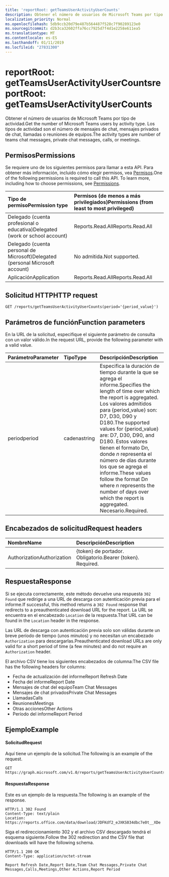```yaml
---
title: 'reportRoot: getTeamsUserActivityUserCounts'
description: Obtener el número de usuarios de Microsoft Teams por tipo de actividad. Los tipos de actividad son el número de mensajes de chat, mensajes privados de chat, llamadas o reuniones de equipos.
localization_priority: Normal
ms.openlocfilehash: 5db9ccb20d79e487b564487f528c7f90289123e0
ms.sourcegitcommit: d2b3ca32602ffa76cc7925d7f4d1e2258e611ea5
ms.translationtype: MT
ms.contentlocale: es-ES
ms.lasthandoff: 01/11/2019
ms.locfileid: "27831300"
---
```

# <a name="reportroot-getteamsuseractivityusercounts"></a><span data-ttu-id="5f006-104">reportRoot: getTeamsUserActivityUserCounts</span><span class="sxs-lookup"><span data-stu-id="5f006-104">reportRoot: getTeamsUserActivityUserCounts</span></span>

<span data-ttu-id="5f006-105">Obtener el número de usuarios de Microsoft Teams por tipo de actividad.</span><span class="sxs-lookup"><span data-stu-id="5f006-105">Get the number of Microsoft Teams users by activity type.</span></span> <span data-ttu-id="5f006-106">Los tipos de actividad son el número de mensajes de chat, mensajes privados de chat, llamadas o reuniones de equipos.</span><span class="sxs-lookup"><span data-stu-id="5f006-106">The activity types are number of teams chat messages, private chat messages, calls, or meetings.</span></span>

## <a name="permissions"></a><span data-ttu-id="5f006-107">Permisos</span><span class="sxs-lookup"><span data-stu-id="5f006-107">Permissions</span></span>

<span data-ttu-id="5f006-p103">Se requiere uno de los siguientes permisos para llamar a esta API. Para obtener más información, incluido cómo elegir permisos, vea [Permisos](/graph/permissions-reference).</span><span class="sxs-lookup"><span data-stu-id="5f006-p103">One of the following permissions is required to call this API. To learn more, including how to choose permissions, see [Permissions](/graph/permissions-reference).</span></span>

| <span data-ttu-id="5f006-110">Tipo de permiso</span><span class="sxs-lookup"><span data-stu-id="5f006-110">Permission type</span></span>                        | <span data-ttu-id="5f006-111">Permisos (de menos a más privilegiados)</span><span class="sxs-lookup"><span data-stu-id="5f006-111">Permissions (from least to most privileged)</span></span> |
| :------------------------------------- | :--------------------------------------- |
| <span data-ttu-id="5f006-112">Delegado (cuenta profesional o educativa)</span><span class="sxs-lookup"><span data-stu-id="5f006-112">Delegated (work or school account)</span></span>     | <span data-ttu-id="5f006-113">Reports.Read.All</span><span class="sxs-lookup"><span data-stu-id="5f006-113">Reports.Read.All</span></span>                         |
| <span data-ttu-id="5f006-114">Delegado (cuenta personal de Microsoft)</span><span class="sxs-lookup"><span data-stu-id="5f006-114">Delegated (personal Microsoft account)</span></span> | <span data-ttu-id="5f006-115">No admitida.</span><span class="sxs-lookup"><span data-stu-id="5f006-115">Not supported.</span></span>                           |
| <span data-ttu-id="5f006-116">Aplicación</span><span class="sxs-lookup"><span data-stu-id="5f006-116">Application</span></span>                            | <span data-ttu-id="5f006-117">Reports.Read.All</span><span class="sxs-lookup"><span data-stu-id="5f006-117">Reports.Read.All</span></span>                         |

## <a name="http-request"></a><span data-ttu-id="5f006-118">Solicitud HTTP</span><span class="sxs-lookup"><span data-stu-id="5f006-118">HTTP request</span></span>

<!-- { "blockType": "ignored" } -->

```http
GET /reports/getTeamsUserActivityUserCounts(period='{period_value}')
```

## <a name="function-parameters"></a><span data-ttu-id="5f006-119">Parámetros de función</span><span class="sxs-lookup"><span data-stu-id="5f006-119">Function parameters</span></span>

<span data-ttu-id="5f006-120">En la URL de la solicitud, especifique el siguiente parámetro de consulta con un valor válido.</span><span class="sxs-lookup"><span data-stu-id="5f006-120">In the request URL, provide the following parameter with a valid value.</span></span>

| <span data-ttu-id="5f006-121">Parámetro</span><span class="sxs-lookup"><span data-stu-id="5f006-121">Parameter</span></span> | <span data-ttu-id="5f006-122">Tipo</span><span class="sxs-lookup"><span data-stu-id="5f006-122">Type</span></span>   | <span data-ttu-id="5f006-123">Descripción</span><span class="sxs-lookup"><span data-stu-id="5f006-123">Description</span></span>                              |
| :-------- | :----- | :--------------------------------------- |
| <span data-ttu-id="5f006-124">period</span><span class="sxs-lookup"><span data-stu-id="5f006-124">period</span></span>    | <span data-ttu-id="5f006-125">cadena</span><span class="sxs-lookup"><span data-stu-id="5f006-125">string</span></span> | <span data-ttu-id="5f006-126">Especifica la duración de tiempo durante la que se agrega el informe.</span><span class="sxs-lookup"><span data-stu-id="5f006-126">Specifies the length of time over which the report is aggregated.</span></span> <span data-ttu-id="5f006-127">Los valores admitidos para {period_value} son: D7, D30, D90 y D180.</span><span class="sxs-lookup"><span data-stu-id="5f006-127">The supported values for {period_value} are: D7, D30, D90, and D180.</span></span> <span data-ttu-id="5f006-128">Estos valores tienen el formato D*n*, donde *n* representa el número de días durante los que se agrega el informe.</span><span class="sxs-lookup"><span data-stu-id="5f006-128">These values follow the format D*n* where *n* represents the number of days over which the report is aggregated.</span></span> <span data-ttu-id="5f006-129">Necesario.</span><span class="sxs-lookup"><span data-stu-id="5f006-129">Required.</span></span> |

## <a name="request-headers"></a><span data-ttu-id="5f006-130">Encabezados de solicitud</span><span class="sxs-lookup"><span data-stu-id="5f006-130">Request headers</span></span>

| <span data-ttu-id="5f006-131">Nombre</span><span class="sxs-lookup"><span data-stu-id="5f006-131">Name</span></span>          | <span data-ttu-id="5f006-132">Descripción</span><span class="sxs-lookup"><span data-stu-id="5f006-132">Description</span></span>               |
| :------------ | :------------------------ |
| <span data-ttu-id="5f006-133">Authorization</span><span class="sxs-lookup"><span data-stu-id="5f006-133">Authorization</span></span> | <span data-ttu-id="5f006-p105">{token} de portador. Obligatorio.</span><span class="sxs-lookup"><span data-stu-id="5f006-p105">Bearer {token}. Required.</span></span> |

## <a name="response"></a><span data-ttu-id="5f006-136">Respuesta</span><span class="sxs-lookup"><span data-stu-id="5f006-136">Response</span></span>

<span data-ttu-id="5f006-137">Si se ejecuta correctamente, este método devuelve una respuesta `302 Found` que redirige a una URL de descarga con autenticación previa para el informe.</span><span class="sxs-lookup"><span data-stu-id="5f006-137">If successful, this method returns a `302 Found` response that redirects to a preauthenticated download URL for the report.</span></span> <span data-ttu-id="5f006-138">La URL se encuentra en el encabezado `Location` de la respuesta.</span><span class="sxs-lookup"><span data-stu-id="5f006-138">That URL can be found in the `Location` header in the response.</span></span>

<span data-ttu-id="5f006-139">Las URL de descarga con autenticación previa solo son válidas durante un breve período de tiempo (unos minutos) y no necesitan un encabezado `Authorization` para descargarlas.</span><span class="sxs-lookup"><span data-stu-id="5f006-139">Preauthenticated download URLs are only valid for a short period of time (a few minutes) and do not require an `Authorization` header.</span></span>

<span data-ttu-id="5f006-140">El archivo CSV tiene los siguientes encabezados de columna:</span><span class="sxs-lookup"><span data-stu-id="5f006-140">The CSV file has the following headers for columns:</span></span>

- <span data-ttu-id="5f006-141">Fecha de actualización del informe</span><span class="sxs-lookup"><span data-stu-id="5f006-141">Report Refresh Date</span></span>
- <span data-ttu-id="5f006-142">Fecha del informe</span><span class="sxs-lookup"><span data-stu-id="5f006-142">Report Date</span></span>
- <span data-ttu-id="5f006-143">Mensajes de chat del equipo</span><span class="sxs-lookup"><span data-stu-id="5f006-143">Team Chat Messages</span></span>
- <span data-ttu-id="5f006-144">Mensajes de chat privados</span><span class="sxs-lookup"><span data-stu-id="5f006-144">Private Chat Messages</span></span>
- <span data-ttu-id="5f006-145">Llamadas</span><span class="sxs-lookup"><span data-stu-id="5f006-145">Calls</span></span>
- <span data-ttu-id="5f006-146">Reuniones</span><span class="sxs-lookup"><span data-stu-id="5f006-146">Meetings</span></span>
- <span data-ttu-id="5f006-147">Otras acciones</span><span class="sxs-lookup"><span data-stu-id="5f006-147">Other Actions</span></span>
- <span data-ttu-id="5f006-148">Período del informe</span><span class="sxs-lookup"><span data-stu-id="5f006-148">Report Period</span></span>

## <a name="example"></a><span data-ttu-id="5f006-149">Ejemplo</span><span class="sxs-lookup"><span data-stu-id="5f006-149">Example</span></span>

#### <a name="request"></a><span data-ttu-id="5f006-150">Solicitud</span><span class="sxs-lookup"><span data-stu-id="5f006-150">Request</span></span>

<span data-ttu-id="5f006-151">Aquí tiene un ejemplo de la solicitud.</span><span class="sxs-lookup"><span data-stu-id="5f006-151">The following is an example of the request.</span></span>

<!-- {
  "blockType": "request",
  "name": "reportroot_getteamsuseractivityusercounts"
}-->

```http
GET https://graph.microsoft.com/v1.0/reports/getTeamsUserActivityUserCounts(period='D7')
```

#### <a name="response"></a><span data-ttu-id="5f006-152">Respuesta</span><span class="sxs-lookup"><span data-stu-id="5f006-152">Response</span></span>

<span data-ttu-id="5f006-153">Este es un ejemplo de la respuesta.</span><span class="sxs-lookup"><span data-stu-id="5f006-153">The following is an example of the response.</span></span>

<!-- {
  "blockType": "response",
  "truncated": true,
  "@odata.type": "microsoft.graph.report"
} -->

```http
HTTP/1.1 302 Found
Content-Type: text/plain
Location: https://reports.office.com/data/download/JDFKdf2_eJXKS034dbc7e0t__XDe
```

<span data-ttu-id="5f006-154">Siga el redireccionamiento 302 y el archivo CSV descargado tendrá el esquema siguiente.</span><span class="sxs-lookup"><span data-stu-id="5f006-154">Follow the 302 redirection and the CSV file that downloads will have the following schema.</span></span>

<!-- { "blockType": "ignored" } --> 

```http
HTTP/1.1 200 OK
Content-Type: application/octet-stream

Report Refresh Date,Report Date,Team Chat Messages,Private Chat Messages,Calls,Meetings,Other Actions,Report Period
```
